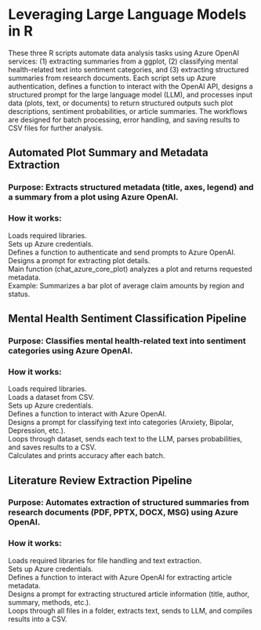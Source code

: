 # Leveraging Large Language Models in R

These three R scripts automate data analysis tasks using Azure OpenAI services: (1) extracting summaries from a ggplot, (2) classifying mental health-related text into sentiment categories, and (3) extracting structured summaries from research documents. Each script sets up Azure authentication, defines a function to interact with the OpenAI API, designs a structured prompt for the large language model (LLM), and processes input data (plots, text, or documents) to return structured outputs such plot descriptions, sentiment probabilities, or article summaries. The workflows are designed for batch processing, error handling, and saving results to CSV files for further analysis.  

## Automated Plot Summary and Metadata Extraction  
### Purpose: Extracts structured metadata (title, axes, legend) and a summary from a plot using Azure OpenAI.  
### How it works:  
Loads required libraries.  
Sets up Azure credentials.  
Defines a function to authenticate and send prompts to Azure OpenAI.  
Designs a prompt for extracting plot details.  
Main function (chat_azure_core_plot) analyzes a plot and returns requested metadata.  
Example: Summarizes a bar plot of average claim amounts by region and status.  

## Mental Health Sentiment Classification Pipeline  
### Purpose: Classifies mental health-related text into sentiment categories using Azure OpenAI.  
### How it works:  
Loads required libraries.  
Loads a dataset from CSV.  
Sets up Azure credentials.  
Defines a function to interact with Azure OpenAI.  
Designs a prompt for classifying text into categories (Anxiety, Bipolar, Depression, etc.).  
Loops through dataset, sends each text to the LLM, parses probabilities, and saves results to a CSV.  
Calculates and prints accuracy after each batch.  

## Literature Review Extraction Pipeline  
### Purpose: Automates extraction of structured summaries from research documents (PDF, PPTX, DOCX, MSG) using Azure OpenAI.  
### How it works:  
Loads required libraries for file handling and text extraction.  
Sets up Azure credentials.  
Defines a function to interact with Azure OpenAI for extracting article metadata.  
Designs a prompt for extracting structured article information (title, author, summary, methods, etc.).  
Loops through all files in a folder, extracts text, sends to LLM, and compiles results into a CSV.  


